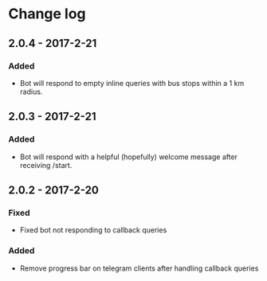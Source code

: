 # Change log

## 2.0.4 - 2017-2-21

### Added

- Bot will respond to empty inline queries with bus stops within a 1 km radius.

## 2.0.3 - 2017-2-21

### Added

- Bot will respond with a helpful (hopefully) welcome message after receiving /start.

## 2.0.2 - 2017-2-20

### Fixed

- Fixed bot not responding to callback queries

### Added

- Remove progress bar on telegram clients after handling callback queries
